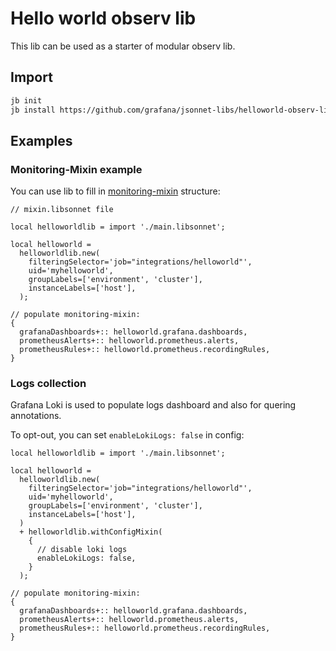 # Hello world observ lib

This lib can be used as a starter of modular observ lib.

## Import

```sh
jb init
jb install https://github.com/grafana/jsonnet-libs/helloworld-observ-lib
```

## Examples

### Monitoring-Mixin example

You can use lib to fill in [monitoring-mixin](https://monitoring.mixins.dev/) structure:

```jsonnet
// mixin.libsonnet file

local helloworldlib = import './main.libsonnet';

local helloworld =
  helloworldlib.new(
    filteringSelector='job="integrations/helloworld"',
    uid='myhelloworld',
    groupLabels=['environment', 'cluster'],
    instanceLabels=['host'],
  );

// populate monitoring-mixin:
{
  grafanaDashboards+:: helloworld.grafana.dashboards,
  prometheusAlerts+:: helloworld.prometheus.alerts,
  prometheusRules+:: helloworld.prometheus.recordingRules,
}
```

### Logs collection

Grafana Loki is used to populate logs dashboard and also for quering annotations.

To opt-out, you can set `enableLokiLogs: false` in config:

```
local helloworldlib = import './main.libsonnet';

local helloworld =
  helloworldlib.new(
    filteringSelector='job="integrations/helloworld"',
    uid='myhelloworld',
    groupLabels=['environment', 'cluster'],
    instanceLabels=['host'],
  )
  + helloworldlib.withConfigMixin(
    {
      // disable loki logs
      enableLokiLogs: false,
    }
  );

// populate monitoring-mixin:
{
  grafanaDashboards+:: helloworld.grafana.dashboards,
  prometheusAlerts+:: helloworld.prometheus.alerts,
  prometheusRules+:: helloworld.prometheus.recordingRules,
}
```
